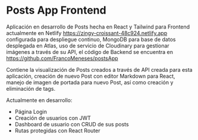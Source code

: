 # Posts App Frontend

Aplicación en desarrollo de Posts hecha en React y Tailwind para Frontend actualmente en Netlify https://zingy-croissant-48c924.netlify.app configurada para despliegue continuo, MongoDB para base de datos desplegada en Atlas, uso de servicio de Cloudinary para gestionar imágenes a través de su API, el código de Backend se encuentra en https://github.com/FrancoMeneses/postsApp

Contiene la visualización de Posts creados a través de API creada para esta aplicación, creación de nuevo Post con editor Markdown para React, manejo de imagen de portada para nuevo Post, así como creación y eliminación de tags.

Actualmente en desarrollo:
* Página Login
* Creación de usuarios con JWT
* Dashboard de usuario con CRUD de sus posts
* Rutas protegidas con React Router
